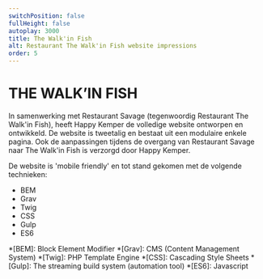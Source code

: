 ```yaml
---
switchPosition: false
fullHeight: false
autoplay: 3000
title: The Walk'in Fish
alt: Restaurant The Walk'in Fish website impressions
order: 5
---
```


# THE WALK’IN FISH

In samenwerking met Restaurant Savage (tegenwoordig Restaurant The Walk'in Fish), heeft Happy Kemper de volledige website ontworpen en ontwikkeld. De website is tweetalig en bestaat uit een modulaire enkele pagina. Ook de aanpassingen tijdens de overgang van Restaurant Savage naar The Walk'in Fish is verzorgd door Happy Kemper. 

De website is 'mobile friendly' en tot stand gekomen met de volgende technieken:

- BEM
- Grav
- Twig
- CSS
- Gulp
- ES6

*[BEM]: Block Element Modifier
*[Grav]: CMS (Content Management System)
*[Twig]: PHP Template Engine
*[CSS]: Cascading Style Sheets
*[Gulp]: The streaming build system (automation tool)
*[ES6]: Javascript